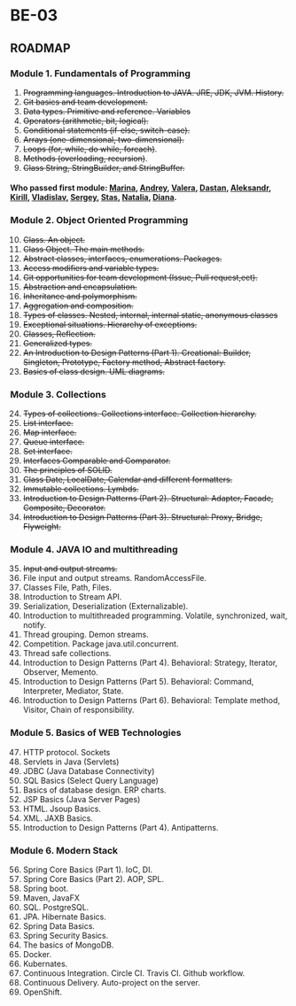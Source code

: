 # BE-03

## ROADMAP
### Module 1. Fundamentals of Programming
1. ~~Programming languages. Introduction to JAVA. JRE, JDK, JVM. History.~~
2. ~~Git basics and team development.~~
3. ~~Data types. Primitive and reference. Variables~~
4. ~~Operators (arithmetic, bit, logical).~~
5. ~~Conditional statements (if-else, switch-case).~~
6. ~~Arrays (one-dimensional, two-dimensional).~~
7. ~~Loops (for, while, do while, foreach)~~.
8. ~~Methods (overloading, recursion)~~.
9. ~~Class String, StringBuilder, and StringBuffer.~~

#### Who passed first module: [Marina](https://github.com/Marina2302), [Andrey](https://github.com/Quertte), [Valera](https://github.com/ValeraDanilov), [Dastan](https://github.com/McHutov), [Aleksandr](https://github.com/grom4er/MyFirstGitRepo), [Kirill](https://github.com/MaTiFaX), [Vladislav](https://github.com/Kseenod), [Sergey](https://github.com/Fr0z3Nn), [Stas]( https://github.com/stas8987), [Natalia](https://github.com/Natalya-Zay/repositoryStorm), [Diana](https://github.com/klarimonda).
 
### Module 2. Object Oriented Programming
10. ~~Class. An object.~~
11. ~~Class Object. The main methods.~~
12. ~~Abstract classes, interfaces, enumerations. Packages.~~
13. ~~Access modifiers and variable types.~~
14. ~~Git opportunities for team development (Issue, Pull request,ect).~~
15. ~~Abstraction and encapsulation.~~
16. ~~Inheritance and polymorphism.~~
17. ~~Aggregation and composition.~~
18. ~~Types of classes. Nested, internal, internal static, anonymous classes~~
19.  ~~Exceptional situations. Hierarchy of exceptions.~~
20. ~~Classes, Reflection.~~
21. ~~Generalized types.~~
22. ~~An Introduction to Design Patterns (Part 1). Creational: Builder, Singleton, Prototype, Factory method, Abstract factory.~~ 
23. ~~Basics of class design. UML diagrams.~~

### Module 3. Collections
24. ~~Types of collections. Collections interface. Collection hierarchy.~~
25. ~~List interface.~~
26. ~~Map interface.~~
27. ~~Queue interface.~~
28. ~~Set interface.~~
29. ~~Interfaces Comparable and Comparator.~~
30. ~~The principles of SOLID.~~
31. ~~Class Date, LocalDate, Calendar and different formatters.~~
32. ~~Immutable collections. Lymbds.~~
33. ~~Introduction to Design Patterns (Part 2). Structural: Adapter, Facade, Composite, Decorator.~~
34. ~~Introduction to Design Patterns (Part 3). Structural: Proxy, Bridge, Flyweight.~~

### Module 4. JAVA IO and multithreading
35. ~~Input and output streams.~~
36. File input and output streams. RandomAccessFile.
37. Classes File, Path, Files.
38. Introduction to Stream API.
39. Serialization, Deserialization (Externalizable).
40. Introduction to multithreaded programming. Volatile, synchronized, wait, notify.
41. Thread grouping. Demon streams.
42. Competition. Package java.util.concurrent.
43. Thread safe collections.
44. Introduction to Design Patterns (Part 4). Behavioral: Strategy, Iterator, Observer, Memento.
45. Introduction to Design Patterns (Part 5). Behavioral: Command, Interpreter, Mediator, State. 
46. Introduction to Design Patterns (Part 6). Behavioral: Template method, Visitor, Chain of responsibility. 

### Module 5. Basics of WEB Technologies
47. HTTP protocol. Sockets
48. Servlets in Java (Servlets)
49. JDBC (Java Database Connectivity)
50. SQL Basics (Select Query Language)
51. Basics of database design. ERP charts.
52. JSP Basics (Java Server Pages)
53. HTML. Jsoup Basics.
54. XML. JAXB Basics.
55. Introduction to Design Patterns (Part 4). Antipatterns.

### Module 6. Modern Stack
56. Spring Core Basics (Part 1). IoC, DI.
57. Spring Core Basics (Part 2). AOP, SPL.
58. Spring boot.
59. Maven, JavaFX 
60. SQL. PostgreSQL.
61. JPA. Hibernate Basics.
62. Spring Data Basics. 
63. Spring Security Basics.
64. The basics of MongoDB.
65. Docker.
66. Kubernates.
67. Continuous Integration. Circle CI. Travis CI. Github workflow.
68. Continuous Delivery. Auto-project on the server.
69. OpenShift.
